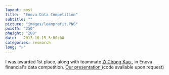 ```yaml
---
layout: post
title:  "Enova Data Competition"
subtitle: ""
picture: "images/loanprofit.PNG"
pwidth: "250"
pheight: "200"
date:   2013-10-15 3:00:00
categories: research
long: "F"
---
```


I was awarded 1st place, along with teammate <a href="http://zckao.wordpress.com/"> Zi Chong Kao </a>, in Enova financial's data competition. <a href="http://home.uchicago.edu/~nauner/EnovaData_AunerKao.pdf"> Our presentation </a>(code available upon request)</li></p>
